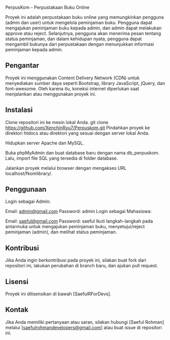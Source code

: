 
PerpusKom - Perpustakaan Buku Online

Proyek ini adalah perpustakaan buku online yang memungkinkan pengguna (admin dan user) untuk mengelola peminjaman buku. Pengguna dapat mengajukan peminjaman buku kepada admin, dan admin dapat melakukan approve atau reject. Selanjutnya, pengguna akan menerima pesan tentang status peminjaman, dan dalam kehidupan nyata, pengguna dapat mengambil bukunya dari perpustakaan dengan menunjukkan informasi peminjaman kepada admin.

## Pengantar
Proyek ini menggunakan Content Delivery Network (CDN) untuk menyediakan sumber daya seperti Bootstrap, library JavaScript, jQuery, dan font-awesome. Oleh karena itu, koneksi internet diperlukan saat menjalankan atau menggunakan proyek ini.

## Instalasi
Clone repositori ini ke mesin lokal Anda.
git clone https://github.com/XenchinRyu7/Perpuskom.git
Pindahkan proyek ke direktori htdocs atau direktori yang sesuai dengan server lokal Anda.

Hidupkan server Apache dan MySQL.

Buka phpMyAdmin dan buat database baru dengan nama db_perpuskom. Lalu, import file SQL yang tersedia di folder database.

Jalankan proyek melalui browser dengan mengakses URL localhost/fkomlibrary/.

## Penggunaan
Login sebagai Admin:

Email: admin@gmail.com
Password: admin
Login sebagai Mahasiswa:

Email: saeful@gmail.com
Password: saeful
Ikuti langkah-langkah pada antarmuka untuk mengajukan peminjaman buku, menyetujui/reject peminjaman (admin), dan melihat status peminjaman.

## Kontribusi
Jika Anda ingin berkontribusi pada proyek ini, silakan buat fork dari repositori ini, lakukan perubahan di branch baru, dan ajukan pull request.

## Lisensi
Proyek ini dilisensikan di bawah [SaefulRForDevs].

## Kontak
Jika Anda memiliki pertanyaan atau saran, silakan hubungi [Saeful Rohman] melalui [saefulrohmandevelopers@gmail.com] atau buat issue di repositori ini.